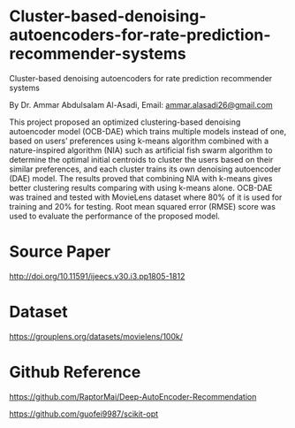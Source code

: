 # Cluster-based-denoising-autoencoders-for-rate-prediction-recommender-systems


Cluster-based denoising autoencoders for rate prediction recommender systems

By Dr. Ammar Abdulsalam Al-Asadi, Email: ammar.alasadi26@gmail.com

This project proposed an optimized clustering-based denoising autoencoder model (OCB-DAE) which trains multiple models instead of one, based on users’ preferences using k-means algorithm combined with a nature-inspired algorithm (NIA) such as artificial fish swarm algorithm to determine the optimal initial centroids to cluster the users based on their similar preferences, and each cluster trains its own denoising autoencoder (DAE) model. The results proved that combining NIA with k-means gives better clustering results comparing with using k-means alone. OCB-DAE was trained and tested with MovieLens dataset where 80% of it is used for training and 20% for testing. Root mean squared error (RMSE) score was used to evaluate the performance of the proposed model.

# Source Paper
http://doi.org/10.11591/ijeecs.v30.i3.pp1805-1812

# Dataset
https://grouplens.org/datasets/movielens/100k/

# Github Reference
https://github.com/RaptorMai/Deep-AutoEncoder-Recommendation

https://github.com/guofei9987/scikit-opt
